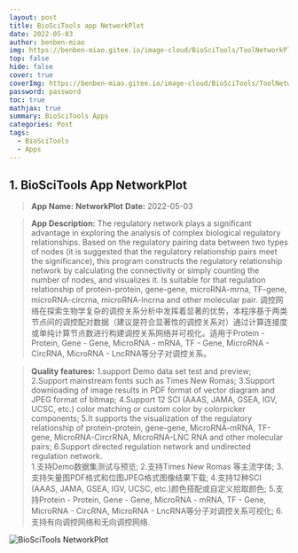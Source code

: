```yaml
---
layout: post
title: BioSciTools app NetworkPlot
date: 2022-05-03
author: benben-miao
img: https://benben-miao.gitee.io/image-cloud/BioSciTools/ToolNetworkPlot.png
top: false
hide: false
cover: true
coverImg: https://benben-miao.gitee.io/image-cloud/BioSciTools/ToolNetworkPlot.png
password: password
toc: true
mathjax: true
summary: BioSciTools Apps
categories: Post
tags:
  - BioSciTools
  - Apps
---
```


## 1. BioSciTools App NetworkPlot
> **App Name:** **NetworkPlot**
**Date:** 2022-05-03

> **App Description:**
The regulatory network plays a significant advantage in exploring the analysis of complex biological regulatory relationships. Based on the regulatory pairing data between two types of nodes (it is suggested that the regulatory relationship pairs meet the significance), this program constructs the regulatory relationship network by calculating the connectivity or simply counting the number of nodes, and visualizes it. Is suitable for that regulation relationship of protein-protein, gene-gene, microRNA-mrna, TF-gene, microRNA-circrna, microRNA-lncrna and other molecular pair.
调控网络在探索生物学复杂的调控关系分析中发挥着显著的优势，本程序基于两类节点间的调控配对数据（建议是符合显著性的调控关系对）通过计算连接度或单纯计算节点数进行构建调控关系网络并可视化。适用于Protein - Protein, Gene - Gene, MicroRNA - mRNA, TF - Gene, MicroRNA - CircRNA, MicroRNA - LncRNA等分子对调控关系。

> **Quality features:**
1.support Demo data set test and preview;
2.Support mainstream fonts such as Times New Romas;
3.Support downloading of image results in PDF format of vector diagram and JPEG format of bitmap;
4.Support 12 SCI (AAAS, JAMA, GSEA, IGV, UCSC, etc.) color matching or custom color by colorpicker components;
5.It supports the visualization of the regulatory relationship of protein-protein, gene-gene, MicroRNA-mRNA, TF-gene, MicroRNA-CircrRNA, MicroRNA-LNC RNA and other molecular pairs;
6.Support directed regulation network and undirected regulation network.
\
1.支持Demo数据集测试与预览;
2.支持Times New Romas 等主流字体;
3.支持矢量图PDF格式和位图JPEG格式图像结果下载;
4.支持12种SCI (AAAS, JAMA, GSEA, IGV, UCSC, etc.)颜色搭配或自定义拾取颜色;
5.支持Protein - Protein, Gene - Gene, MicroRNA - mRNA, TF - Gene, MicroRNA - CircRNA, MicroRNA - LncRNA等分子对调控关系可视化;
6.支持有向调控网络和无向调控网络.

![BioSciTools NetworkPlot](https://benben-miao.gitee.io/image-cloud/BioSciTools/ToolNetworkPlot.png)